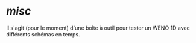 # *misc*

Il s'agit (pour le moment) d'une boîte à outil pour tester un WENO 1D avec différents schémas en temps.

